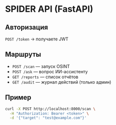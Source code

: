 # SPIDER API (FastAPI)

## Авторизация
`POST /token` → получаете JWT

## Маршруты
- `POST /scan` — запуск OSINT
- `POST /ask` — вопрос ИИ-ассистенту
- `GET /reports` — список отчётов
- `GET /audit` — журнал действий (только админ)

## Пример
```bash
curl -X POST http://localhost:8000/scan \
  -H "Authorization: Bearer <token>" \
  -d '{"target": "test@example.com"}'
  ```